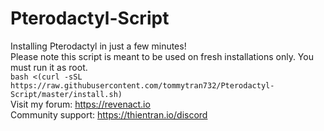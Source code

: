 # Pterodactyl-Script
Installing Pterodactyl in just a few minutes! <br />
Please note this script is meant to be used on fresh installations only. You must run it as root. <br />
`bash <(curl -sSL https://raw.githubusercontent.com/tommytran732/Pterodactyl-Script/master/install.sh)` <br />
Visit my forum: https://revenact.io <br />
Community support: https://thientran.io/discord <br />
